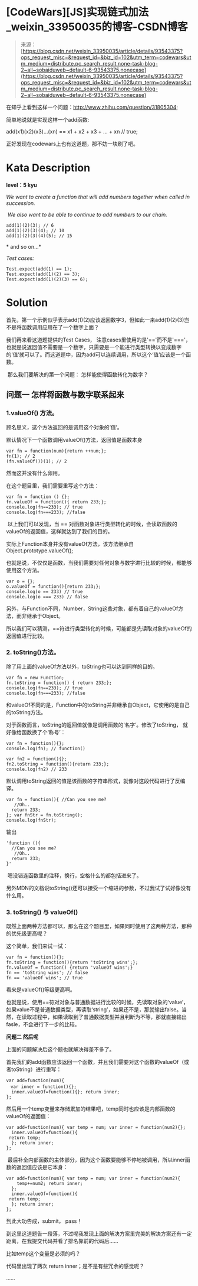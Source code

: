 <!--yml
category: codewars
date: 2022-08-13 11:45:53
-->

# [CodeWars][JS]实现链式加法_weixin_33950035的博客-CSDN博客

> 来源：[https://blog.csdn.net/weixin_33950035/article/details/93543375?ops_request_misc=&request_id=&biz_id=102&utm_term=codewars&utm_medium=distribute.pc_search_result.none-task-blog-2~all~sobaiduweb~default-6-93543375.nonecase](https://blog.csdn.net/weixin_33950035/article/details/93543375?ops_request_misc=&request_id=&biz_id=102&utm_term=codewars&utm_medium=distribute.pc_search_result.none-task-blog-2~all~sobaiduweb~default-6-93543375.nonecase)

在知乎上看到这样一个问题：http://www.zhihu.com/question/31805304;

简单地说就是实现这样一个add函数:

add(x1)(x2)(x3)...(xn) == x1 + x2 + x3 + ... + xn // true;

正好发现在codewars上也有这道题，那不妨一块刷了吧。

# **Kata Description**

**level：5 kyu**

*We want to create a function that will add numbers together when called in succession.*

 *We also want to be able to continue to add numbers to our chain.*

```
add(1)(2)(3); // 6
add(1)(2)(3)(4); // 10
add(1)(2)(3)(4)(5); // 15 
```

* and so on...*

*Test cases:*

```
Test.expect(add(1) == 1);
Test.expect(add(1)(2) == 3);
Test.expect(add(1)(2)(3) == 6); 
```

# **Solution**

首先，第一个示例似乎表示add(1)(2)应该返回数字3，但如此一来add(1)(2)(3)岂不是将函数调用应用在了一个数字上面？

我们再来看这道题提供的Test Cases， 注意cases里使用的是'=='而不是'==='，也就是说返回值不需要是一个数字，只需要是一个能进行类型转换以变成数字的‘值’就可以了。而这道题中，因为add可以连续调用，所以这个‘值’应该是一个函数。

 那么我们要解决的第一个问题： 怎样能使得函数转化为数字？

## **问题一 怎样将函数与数字联系起来**

### 1.valueOf() 方法。

顾名思义，这个方法返回的是调用这个对象的‘值’。

默认情况下一个函数调用valueOf()方法，返回值是函数本身

```
var fn = function(num){return ++num;};
fn(1); // 2
(fn.valueOf())(1); // 2
```

然而这并没有什么卵用。

在这个题目里，我们需要重写这个方法：

```
var fn = function () {}; 
fn.valueOf = function(){ return 233;}; 
console.log(fn==233); // true 
console.log(fn===233); //false 
```

 以上我们可以发现，当 == 对函数对象进行类型转化的时候，会读取函数的valueOf的返回值，这样就达到了我们的目的。

实际上Function本身并没有valueOf方法，该方法继承自Object.prototype.valueOf();

也就是说，不仅仅是函数，当我们需要对任何对象与数字进行比较的时候，都能够使用这个方法。

```
var o = {};
o.valueOf = function(){return 233;};
console.log(o == 233) // true
console.log(o === 233) // false
```

另外，与Function不同，Number，String这些对象，都有着自己的valueOf方法，而非继承于Object。

所以我们可以猜测，==符进行类型转化的时候，可能都是先读取对象的valueOf的返回值进行比较。

### 2\. toString()方法。

除了用上面的valueOf方法以外，toString也可以达到同样的目的。

```
var fn = new Function;
fn.toString = function() { return 233;};
console.log(fn==233); // true
console.log(fn===233); //false
```

和valueOf不同的是，Function中的toString并非继承自Object，它使用的是自己的toString方法。

对于函数而言，toString的返回值就像是调用函数的‘名字’。修改了toString， 就好像给函数换了个‘称号’：

```
var fn = function(){};
console.log(fn); // function()

var fn2 = function(){};
fn2.toString = function(){return 233;};
console.log(fn2) // 233
```

默认调用toString返回的值是该函数的字符串形式，就像对这段代码进行了反编译。

```
var fn = function(){ //Can you see me?
   //Oh..
  return 233;
}; var fnStr = fn.toString();
console.log(fnStr);
```

输出

```
'function (){
  //Can you see me?
   //Oh..
  return 233;
}' 
```

 嗯没错连函数里的注释，换行，空格什么的都包括进来了。

另外MDN的文档说toString()还可以接受一个缩进的参数，不过我试了试好像没有什么用。

### 3\. toString() 与 valueOf()

既然上面两种方法都可以，那么在这个题目里，如果同时使用了这两种方法，那种的优先级更高呢？

这个简单，我们来试一试：

```
var fn = function(){};
fn.toString = function(){return 'toString wins';};
fn.valueOf = function() {return 'valueOf wins';}
fn == 'toString wins'; // false
fn == 'valueOf wins'; // true
```

看来是valueOf()等级更高啊。

也就是说，使用==符对对象与普通数据进行比较的时候，先读取对象的‘value’，如果value不是普通数据类型，再读取‘string’，如果还不是，那就输出false。当然，在读取过程中，如果读取到了普通数据类型并且判断为不等，那就直接输出fasle，不会进行下一步的比较。

**问题二 然后呢**

上面的问题解决后这个题也就解决得差不多了。

首先我们的add函数应该返回一个函数，并且我们需要对这个函数的valueOf（或者toString）进行重写：

```
var add=function(num){
　var inner = function(){};
  inner.valueOf=function(){}; return inner;
};
```

然后用一个temp变量来存储累加的结果吧，temp同时也应该是内部函数的valueOf的返回值：

```
var add=function(num){ var temp = num; var inner = function(num2){};
  inner.valueOf=function(){
 return temp;
  }; return inner;
};
```

 最后补全内部函数的主体部分，因为这个函数要能够不停地被调用，所以inner函数的返回值应该是它本身：

```
var add=function(num){ var temp = num; var inner = function(num2){
    temp+=num2; return inner;
  };
  inner.valueOf=function(){
 return temp;
  }; return inner;
};
```

到此大功告成，submit， pass！

到这里这道题告一段落，不过呢我发现上面的解决方案里完美的解决方案还有一定距离，在我提交代码并看了排名靠前的代码后……

比如temp这个变量是必须的吗？

代码里出现了两次 return inner；是不是有些冗余的感觉呢？

……